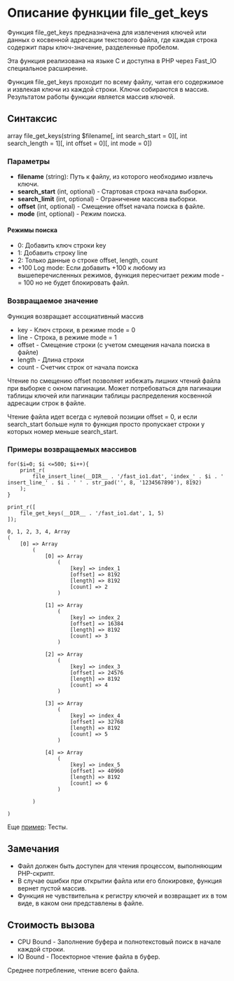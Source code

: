 # Описание функции file_get_keys

Функция file_get_keys предназначена для извлечения ключей или данных о косвенной адресации текстового файла, где каждая строка содержит пары ключ-значение, разделенные пробелом.

Эта функция реализована на языке C и доступна в PHP через Fast_IO специальное расширение.

Функция file_get_keys проходит по всему файлу, читая его содержимое и извлекая ключи из каждой строки. Ключи собираются в массив. Результатом работы функции является массив ключей.


## Синтаксис

array file_get_keys(string $filename[, int search_start = 0][, int search_length = 1][, int offset = 0][, int mode = 0])

### Параметры

- **filename** (string): Путь к файлу, из которого необходимо извлечь ключи.
- **search_start** (int, optional) - Стартовая строка начала выборки.
- **search_limit** (int, optional) - Ограничение массива выборки.
- **offset** (int, optional) - Смещение offset начала поиска в файле.
- **mode** (int, optional) - Режим поиска.


#### Режимы поиска
- 0: Добавить ключ строки key
- 1: Добавить строку line
- 2: Только данные о строке offset, length, count
- +100 Log mode: Если добавить +100 к любому из вышеперечисленных режимов, функция пересчитает режим mode -= 100 но не будет блокировать файл.

### Возвращаемое значение

Функция возвращает ассоциативный массив
- key - Ключ строки, в режиме mode = 0
- line - Строка, в режиме mode = 1
- offset - Смещение строки (с учетом смещения начала поиска в файле)
- length - Длина строки
- count - Счетчик строк от начала поиска


Чтение по смещению offset позволяет избежать лишних чтений файла при выборке с окном пагинации.
Может потребоваться для пагинации таблицы ключей или пагинации таблицы распределения косвенной адресации строк в файле.

Чтение файла идет всегда с нулевой позиции offset = 0, и если search_start больше нуля то функция просто пропускает строки у которых номер меньше search_start.


### Примеры возвращаемых массивов

```
for($i=0; $i <=500; $i++){
	print_r(
		file_insert_line(__DIR__ . '/fast_io1.dat', 'index_' . $i . ' insert_line_' . $i . ' ' . str_pad('', 8, '1234567890'), 8192)
	);
}

print_r([
	file_get_keys(__DIR__ . '/fast_io1.dat', 1, 5)
]);

0, 1, 2, 3, 4, Array
(
    [0] => Array
        (
            [0] => Array
                (
                    [key] => index_1
                    [offset] => 8192
                    [length] => 8192
                    [count] => 2
                )

            [1] => Array
                (
                    [key] => index_2
                    [offset] => 16384
                    [length] => 8192
                    [count] => 3
                )

            [2] => Array
                (
                    [key] => index_3
                    [offset] => 24576
                    [length] => 8192
                    [count] => 4
                )

            [3] => Array
                (
                    [key] => index_4
                    [offset] => 32768
                    [length] => 8192
                    [count] => 5
                )

            [4] => Array
                (
                    [key] => index_5
                    [offset] => 40960
                    [length] => 8192
                    [count] => 6
                )

        )

)

```



Еще [пример](/test/readme.md): Тесты.

## Замечания

- Файл должен быть доступен для чтения процессом, выполняющим PHP-скрипт.
- В случае ошибки при открытии файла или его блокировке, функция вернет пустой массив.
- Функция не чувствительна к регистру ключей и возвращает их в том виде, в каком они представлены в файле.


## Стоимость вызова

- CPU Bound - Заполнение буфера и полнотекстовый поиск в начале каждой строки.
- IO Bound - Посекторное чтение файла в буфер.

Среднее потребление, чтение всего файла.
